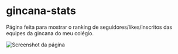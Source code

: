 # gincana-stats
Página feita para mostrar o ranking de seguidores/likes/inscritos das equipes da gincana do meu colégio.

![Screenshot da página](http://i.imgur.com/NUW9wL9.png)
